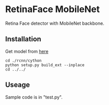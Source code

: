 # RetinaFace MobileNet

Retina Face detector with MobileNet backbone.

## Installation

Get model from [here](https://www.dropbox.com/sh/5d3571vmwvntna8/AAAOQn4jEdQTC2XhpTAkXoTla?dl=0)

```
cd ./rcnn/cython
python setup.py build_ext --inplace
cd ../../
```

## Useage

Sample code is in "test.py".
